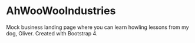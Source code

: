 # AhWooWooIndustries
Mock business landing page where you can learn howling lessons from my dog, Oliver. Created with Bootstrap 4.
